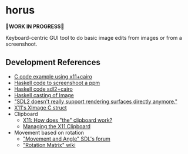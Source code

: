 # horus

👷**WORK IN PROGRESS**👷

Keyboard-centric GUI tool to do basic image edits from images or from a screenshoot.

## Development References
- [C code example using x11+cairo](https://chromium.googlesource.com/chromiumos/platform/window_manager/+/a2bc12e3761d2c1d41b69c2a334af60262e7bd4c/screenshot.cc)
- [Haskell code to screenshoot a ppm](https://github.com/xmonad/X11/blob/master/examples/ScreenCapture.hs)
- [Haskell code sdl2+cairo](https://github.com/haskell-gi/haskell-gi/blob/master/cairo/examples/sdl/CairoSDL.hs)
- [Haskell casting of Image](https://github.com/ndzik/horture/blob/2e631613e97ef1fb305de061c4e04ca3c8fced4c/src/Horture/Backend/X11/X11.hs#L37)
- ["SDL2 doesn't really support rendering surfaces directly anymore."](https://gamedev.stackexchange.com/questions/136055/why-doesnt-sdl-surface-rendering-work-in-sdl2)
- [X11's XImage C struct](https://tronche.com/gui/x/xlib/graphics/images.html#XImage)
- Clipboard
  - [X11: How does "the" clipboard work?](https://www.uninformativ.de/blog/postings/2017-04-02/0/POSTING-en.html)
  - [Managing the X11 Clipboard](https://jameshunt.us/writings/x11-clipboard-management-foibles/)
- Movement based on rotation
  - ["Movement and Angle" SDL's forum](https://gamedev.net/forums/topic/394008-csdl-movement-and-the-angle/3611930/)
  - ["Rotation Matrix" wiki](https://en.wikipedia.org/wiki/Rotation_matrix)
